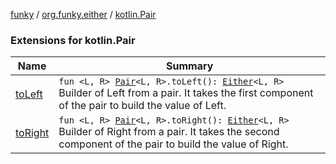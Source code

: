 [funky](../../index.md) / [org.funky.either](../index.md) / [kotlin.Pair](.)

### Extensions for kotlin.Pair

| Name | Summary |
|---|---|
| [toLeft](to-left.md) | `fun <L, R> `[`Pair`](https://kotlinlang.org/api/latest/jvm/stdlib/kotlin/-pair/index.html)`<L, R>.toLeft(): `[`Either`](../-either/index.md)`<L, R>`<br>Builder of Left from a pair. It takes the first component of the pair to build the value of Left. |
| [toRight](to-right.md) | `fun <L, R> `[`Pair`](https://kotlinlang.org/api/latest/jvm/stdlib/kotlin/-pair/index.html)`<L, R>.toRight(): `[`Either`](../-either/index.md)`<L, R>`<br>Builder of Right from a pair. It takes the second component of the pair to build the value of Right. |
